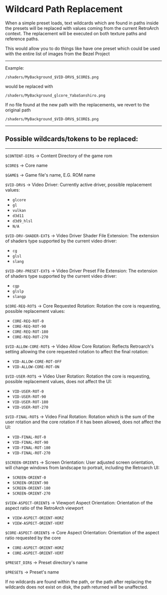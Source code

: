 # Wildcard Path Replacement

When a simple preset loads, text wildcards which are found in paths inside the presets will be replaced with values coming from the current RetroArch context. The replacement will be executed on both texture paths and reference paths.

This would allow you to do things like have one preset which could be used with the entire list of images from the Bezel Project

---
Example:

  `/shaders/MyBackground_$VID-DRV$_$CORE$.png`

would be replaced with

   `/shaders/MyBackground_glcore_YabaSanshiro.png`

If no file found at the new path with the replacements, we revert to the original path

   `/shaders/MyBackground_$VID-DRV$_$CORE$.png`

-----

## Possible wildcards/tokens to be replaced:
---
`$CONTENT-DIR$`   -> Content Directory of the game rom

`$CORE$`       -> Core name

`$GAME$`       -> Game file's name, E.G. ROM name

`$VID-DRV$`   -> Video Driver: Currently active driver, possible replacement values:
 * `glcore`
 * `gl`
 * `vulkan`
 * `d3d11`
 * `d3d9_hlsl`
 * `N/A`


`$VID-DRV-SHADER-EXT$`   -> Video Driver Shader File Extension: The extension of shaders type supported by the current video driver:
 * `cg`
 * `glsl`
 * `slang`


`$VID-DRV-PRESET-EXT$`   -> Video Driver Preset File Extension: The extension of shaders type supported by the current video driver:
 * `cgp`
 * `glslp`
 * `slangp`


`$CORE-REQ-ROT$`   -> Core Requested Rotation: Rotation the core is requesting, possible replacement values:
 * `CORE-REQ-ROT-0`
 * `CORE-REQ-ROT-90`
 * `CORE-REQ-ROT-180`
 * `CORE-REQ-ROT-270`


`$VID-ALLOW-CORE-ROT$`   -> Video Allow Core Rotation: Reflects Retroarch's setting allowing the core requested rotation to affect the final rotation:
 * `VID-ALLOW-CORE-ROT-OFF`
 * `VID-ALLOW-CORE-ROT-ON`


`$VID-USER-ROT$`   -> Video User Rotation: Rotation the core is requesting, possible replacement values, does not affect the UI:
 * `VID-USER-ROT-0`
 * `VID-USER-ROT-90`
 * `VID-USER-ROT-180`
 * `VID-USER-ROT-270`


`$VID-FINAL-ROT$`   -> Video Final Rotation: Rotation which is the sum of the user rotation and the core rotation if it has been allowed, does not affect the UI:
 * `VID-FINAL-ROT-0`
 * `VID-FINAL-ROT-90`
 * `VID-FINAL-ROT-180`
 * `VID-FINAL-ROT-270`
 

`$SCREEN-ORIENT$`   -> Screen Orientation: User adjusted screen orientation, will change windows from landscape to portrait, including the Retroarch UI:
 * `SCREEN-ORIENT-0`
 * `SCREEN-ORIENT-90`
 * `SCREEN-ORIENT-180`
 * `SCREEN-ORIENT-270`


`$VIEW-ASPECT-ORIENT$`   -> Viewport Aspect Orientation: Orientation of the aspect ratio of the RetroArch viewport
 * `VIEW-ASPECT-ORIENT-HORZ`
 * `VIEW-ASPECT-ORIENT-VERT`


`$CORE-ASPECT-ORIENT$`   -> Core Aspect Orientation: Orientation of the aspect ratio requested by the core
 * `CORE-ASPECT-ORIENT-HORZ`
 * `CORE-ASPECT-ORIENT-VERT`


`$PRESET_DIR$`  -> Preset directory's name

`$PRESET$`     -> Preset's name

If no wildcards are found within the path, or the path after replacing the wildcards does not exist on disk, the path returned will be unaffected.